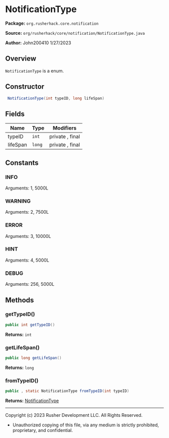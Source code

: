 # NotificationType

**Package:** `org.rusherhack.core.notification`

**Source:** `org/rusherhack/core/notification/NotificationType.java`

**Author:** John200410 1/27/2023



## Overview

`NotificationType` is a enum.

## Constructor

```java
 NotificationType(int typeID, long lifeSpan)
```

## Fields

| Name | Type | Modifiers |
|------|------|----------|
| typeID | `int` | private , final |
| lifeSpan | `long` | private , final |


## Constants

### INFO

Arguments: 1, 5000L

### WARNING

Arguments: 2, 7500L

### ERROR

Arguments: 3, 10000L

### HINT

Arguments: 4, 5000L

### DEBUG

Arguments: 256, 5000L

## Methods

### getTypeID()

```java
public int getTypeID()
```

**Returns:** `int`

### getLifeSpan()

```java
public long getLifeSpan()
```

**Returns:** `long`

### fromTypeID()

```java
public , static NotificationType fromTypeID(int typeID)
```

**Returns:** [NotificationType](NotificationType.md)

---

Copyright (c) 2023 Rusher Development LLC. All Rights Reserved.
* Unauthorized copying of this file, via any medium is strictly prohibited, proprietary, and confidential.
